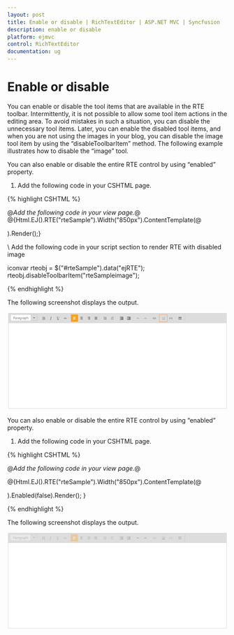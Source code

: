 ```yaml
---
layout: post
title: Enable or disable | RichTextEditor | ASP.NET MVC | Syncfusion
description: enable or disable
platform: ejmvc
control: RichTextEditor
documentation: ug
---
```


# Enable or disable

You can enable or disable the tool items that are available in the RTE toolbar. Intermittently, it is not possible to allow some tool item actions in the editing area. To avoid mistakes in such a situation, you can disable the unnecessary tool items. Later, you can enable the disabled tool items, and when you are not using the images in your blog, you can disable the image tool item by using the “disableToolbarItem” method. The following example illustrates how to disable the “image” tool. 

You can also enable or disable the entire RTE control by using “enabled” property.

1. Add the following code in your CSHTML page.

{% highlight CSHTML %}

@*Add the following code in your view page.*@
@{Html.EJ().RTE("rteSample").Width("850px").ContentTemplate(@<p></p>).Render();}


\\ Add the following code in your script section to render RTE with disabled image

iconvar rteobj = $("#rteSample").data("ejRTE");
rteobj.disableToolbarItem("rteSampleimage");

{% endhighlight %}


The following screenshot displays the output.

![](Enable-or-disable_images/Enable-or-disable_img1.png)

You can also enable or disable the entire RTE control by using “enabled” property.

1. Add the following code in your CSHTML page.

{% highlight CSHTML %}

@*Add the following code in your view page.*@

@{Html.EJ().RTE("rteSample").Width("850px").ContentTemplate(@<p></p>).Enabled(false).Render(); }

{% endhighlight %}

The following screenshot displays the output.

![](Enable-or-disable_images/Enable-or-disable_img2.png)